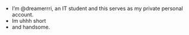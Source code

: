 - I’m @dreamerrri, an IT student and this serves as my private personal account.
- Im uhhh short
- and handsome.
